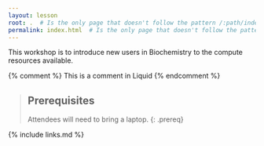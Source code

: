 ```yaml
---
layout: lesson
root: .  # Is the only page that doesn't follow the pattern /:path/index.html
permalink: index.html  # Is the only page that doesn't follow the pattern /:path/index.html
---
```

This workshop is to introduce new users in Biochemistry to the compute resources available.

<!-- this is an html comment -->

{% comment %} This is a comment in Liquid {% endcomment %}

> ## Prerequisites
>
> Attendees will need to bring a laptop.
{: .prereq}

{% include links.md %}
